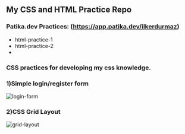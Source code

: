 ## My CSS and HTML Practice Repo


### Patika.dev Practices: (https://app.patika.dev/ilkerdurmaz)
- html-practice-1
- html-practice-2
- 
### CSS practices for developing my css knowledge.

### 1)Simple login/register form

![login-form](https://user-images.githubusercontent.com/14932895/163435400-41e659c3-b3f7-4f8c-bb45-4ffb7d6c8b9a.gif)

### 2)CSS Grid Layout

![grid-layout](https://user-images.githubusercontent.com/14932895/163573191-5c7c70c0-0a80-402a-b482-87dd7b2b8962.png)
